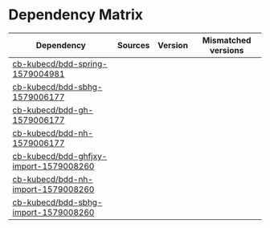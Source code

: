 # Dependency Matrix

Dependency | Sources | Version | Mismatched versions
---------- | ------- | ------- | -------------------
[cb-kubecd/bdd-spring-1579004981](https://github.com/cb-kubecd/bdd-spring-1579004981.git) |  | []() | 
[cb-kubecd/bdd-sbhg-1579006177](https://github.com/cb-kubecd/bdd-sbhg-1579006177.git) |  | []() | 
[cb-kubecd/bdd-gh-1579006177](https://github.com/cb-kubecd/bdd-gh-1579006177.git) |  | []() | 
[cb-kubecd/bdd-nh-1579006177](https://github.com/cb-kubecd/bdd-nh-1579006177.git) |  | []() | 
[cb-kubecd/bdd-ghfjxy-import-1579008260](https://github.com/cb-kubecd/bdd-ghfjxy-import-1579008260.git) |  | []() | 
[cb-kubecd/bdd-nh-import-1579008260](https://github.com/cb-kubecd/bdd-nh-import-1579008260.git) |  | []() | 
[cb-kubecd/bdd-sbhg-import-1579008260](https://github.com/cb-kubecd/bdd-sbhg-import-1579008260.git) |  | []() | 
